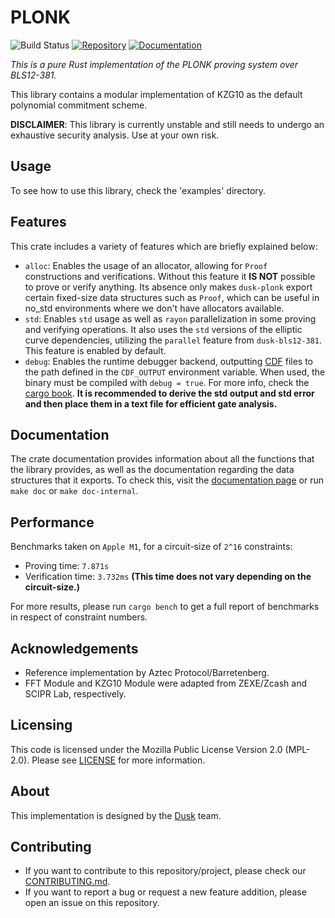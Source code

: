 # PLONK 
![Build Status](https://github.com/dusk-network/plonk/workflows/Continuous%20integration/badge.svg)
[![Repository](https://img.shields.io/badge/github-plonk-blueviolet?logo=github)](https://github.com/dusk-network/plonk)
[![Documentation](https://img.shields.io/badge/docs-plonk-blue?logo=rust)](https://docs.rs/dusk-plonk/latest/)

_This is a pure Rust implementation of the PLONK proving system over BLS12-381._

This library contains a modular implementation of KZG10 as the default polynomial commitment scheme.

**DISCLAIMER**: This library is currently unstable and still needs to undergo an exhaustive security analysis. Use at your own risk.

## Usage

To see how to use this library, check the 'examples' directory.

## Features

This crate includes a variety of features which are briefly explained below:
- `alloc`: Enables the usage of an allocator, allowing for `Proof` constructions and verifications. Without this feature it **IS NOT** possible to prove or verify anything. 
  Its absence only makes `dusk-plonk` export certain fixed-size data structures such as `Proof`, which can be useful in no_std environments where we don't have allocators available.
- `std`: Enables `std` usage as well as `rayon` parallelization in some proving and verifying operations. 
  It also uses the `std` versions of the elliptic curve dependencies, utilizing the `parallel` feature 
  from `dusk-bls12-381`. This feature is enabled by default.
- `debug`: Enables the runtime debugger backend, outputting [CDF](https://crates.io/crates/dusk-cdf) files to the path defined in the `CDF_OUTPUT` environment variable. When used, the binary must be compiled with `debug = true`. For more info, check the [cargo book](https://doc.rust-lang.org/cargo/reference/profiles.html#debug).
  __It is recommended to derive the std output and std error and then place them in a text file for efficient gate analysis.__

## Documentation

The crate documentation provides information about all the functions that the library provides, as well
as the documentation regarding the data structures that it exports. To check this, visit the [documentation page](https://docs.rs/dusk-plonk/) or run `make doc` or `make doc-internal`.

## Performance

Benchmarks taken on `Apple M1`, for a circuit-size of `2^16` constraints:

- Proving time: `7.871s`
- Verification time: `3.732ms` **(This time does not vary depending on the circuit-size.)**

For more results, please run `cargo bench` to get a full report of benchmarks in respect of constraint numbers.

## Acknowledgements

- Reference implementation by Aztec Protocol/Barretenberg.
- FFT Module and KZG10 Module were adapted from ZEXE/Zcash and SCIPR Lab, respectively.

## Licensing

This code is licensed under the Mozilla Public License Version 2.0 (MPL-2.0). Please see [LICENSE](https://github.com/dusk-network/plonk/blob/master/LICENSE) for more information.

## About

This implementation is designed by the [Dusk](https://dusk.network) team.

## Contributing

- If you want to contribute to this repository/project, please check our [CONTRIBUTING.md](https://github.com/dusk-network/plonk/blob/master/CONTRIBUTING.md).
- If you want to report a bug or request a new feature addition, please open an issue on this repository.
